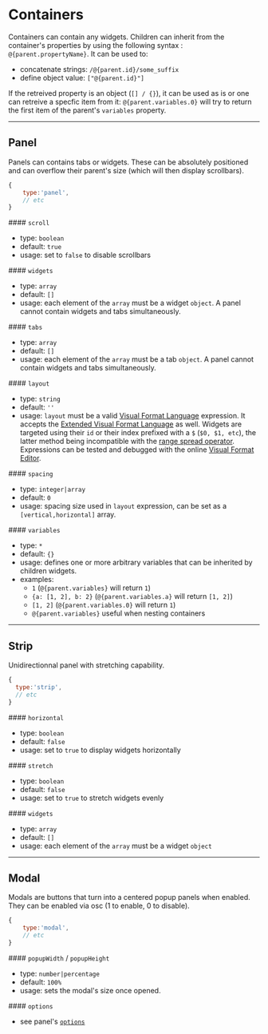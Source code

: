 # Containers

Containers can contain any widgets. Children can inherit from the container's properties by using the following syntax : `@{parent.propertyName}`. It can be used to:

- concatenate strings: `/@{parent.id}/some_suffix`
- define object value:   `["@{parent.id}"]`

If the retreived property is an object (`[] / {}`), it can be used as is or one can retreive a specfic item from it: `@{parent.variables.0}` will try to return the first item of the parent's `variables` property.


----

## Panel

Panels can contains tabs or widgets. These can be absolutely positioned and can overflow their parent's size (which will then display scrollbars).


```js
{
    type:'panel',
    // etc
}
```

#### `scroll`
- type: `boolean`
- default: `true`
- usage: set to `false` to disable scrollbars

#### `widgets`
- type: `array`
- default: `[]`
- usage: each element of the `array` must be a widget `object`. A panel cannot contain widgets and tabs simultaneously.

#### `tabs`
- type: `array`
- default: `[]`
- usage: each element of the `array` must be a tab `object`. A panel cannot contain widgets and tabs simultaneously.


#### `layout`
- type: `string`
- default: `''`
- usage: `layout` must be a valid [Visual Format Language](https://developer.apple.com/library/content/documentation/UserExperience/Conceptual/AutolayoutPG/VisualFormatLanguage.html) expression. It accepts the [Extended Visual Format Language](https://github.com/IjzerenHein/autolayout.js#extended-visual-format-language-evfl) as well. Widgets are targeted using their `id` or their index prefixed with a `$` (`$0, $1, etc`), the latter method being incompatible with the [range spread operator](https://github.com/IjzerenHein/autolayout.js#view-ranges-spread-operator). Expressions can be tested and debugged with the online [Visual Format Editor](https://rawgit.com/IjzerenHein/visualformat-editor/master/dist/index.html).

#### `spacing`
- type: `integer|array`
- default: `0`
- usage: spacing size used in `layout` expression, can be set as a `[vertical,horizontal]` array.

#### `variables`
- type: `*`
- default: `{}`
- usage: defines one or more arbitrary variables that can be inherited by children widgets.
- examples:
  - `1` (`@{parent.variables}` will return `1`)
  - `{a: [1, 2], b: 2}` (`@{parent.variables.a}` will return `[1, 2]`)
  - `[1, 2]` (`@{parent.variables.0}` will return `1`)
  - `@{parent.variables}` useful when nesting containers


----

## Strip

Unidirectionnal panel with stretching capability.

```js
{
  type:'strip',
  // etc
}
```

#### `horizontal`
- type: `boolean`
- default: `false`
- usage: set to `true` to display widgets horizontally

#### `stretch`
- type: `boolean`
- default: `false`
- usage: set to `true` to stretch widgets evenly

#### `widgets`
- type: `array`
- default: `[]`
- usage: each element of the `array` must be a widget `object`


----

## Modal

Modals are buttons that turn into a centered popup panels when enabled. They can be enabled via osc (1 to enable, 0 to disable).

```js
{
    type:'modal',
    // etc
}
```

#### `popupWidth` / `popupHeight`
- type: `number|percentage`
- default: `100%`
- usage: sets the modal's size once opened.


#### `options`
- see panel's [`options`](#panel)
